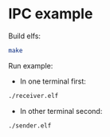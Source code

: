 # IPC example

Build elfs:
```bash
make
```

Run example:

- In one terminal first:

```bash
./receiver.elf
```

- In other terminal second:

```bash
./sender.elf
```
